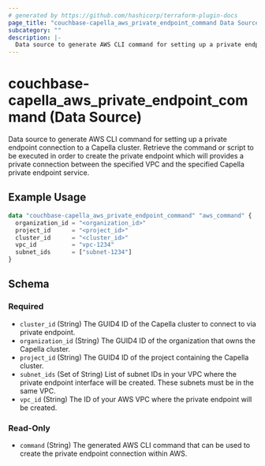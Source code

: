 ```yaml
---
# generated by https://github.com/hashicorp/terraform-plugin-docs
page_title: "couchbase-capella_aws_private_endpoint_command Data Source - terraform-provider-couchbase-capella"
subcategory: ""
description: |-
  Data source to generate AWS CLI command for setting up a private endpoint connection to a Capella cluster. Retrieve the command or script to be executed in order to create the private endpoint which will provides a private connection between the specified VPC and the specified Capella private endpoint service.
---
```


# couchbase-capella_aws_private_endpoint_command (Data Source)

Data source to generate AWS CLI command for setting up a private endpoint connection to a Capella cluster. Retrieve the command or script to be executed in order to create the private endpoint which will provides a private connection between the specified VPC and the specified Capella private endpoint service.

## Example Usage

```terraform
data "couchbase-capella_aws_private_endpoint_command" "aws_command" {
  organization_id = "<organization_id>"
  project_id      = "<project_id>"
  cluster_id      = "<cluster_id>"
  vpc_id          = "vpc-1234"
  subnet_ids      = ["subnet-1234"]
}
```

<!-- schema generated by tfplugindocs -->
## Schema

### Required

- `cluster_id` (String) The GUID4 ID of the Capella cluster to connect to via private endpoint.
- `organization_id` (String) The GUID4 ID of the organization that owns the Capella cluster.
- `project_id` (String) The GUID4 ID of the project containing the Capella cluster.
- `subnet_ids` (Set of String) List of subnet IDs in your VPC where the private endpoint interface will be created. These subnets must be in the same VPC.
- `vpc_id` (String) The ID of your AWS VPC where the private endpoint will be created.

### Read-Only

- `command` (String) The generated AWS CLI command that can be used to create the private endpoint connection within AWS.
